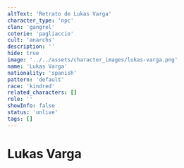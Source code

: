 ```yaml
---
altText: 'Retrato de Lukas Varga'
character_type: 'npc'
clan: 'gangrel'
coterie: 'pagliaccio'
cult: 'anarchs'
description: ''
hide: true
image: '../../assets/character_images/lukas-varga.png'
name: 'Lukas Varga'
nationality: 'spanish'
pattern: 'default'
race: 'kindred'
related_characters: []
role: ''
showInfo: false
status: 'unlive'
tags: []
---
```


# Lukas Varga
